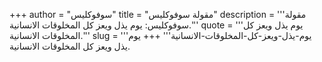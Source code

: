 +++
author = "سوفوكليس"
title = "مقولة سوفوكليس"
description = '''مقولة سوفوكليس: يوم يذل ويعز كل المخلوقات الانسانية.'''
quote = '''يوم يذل ويعز كل المخلوقات الانسانية.'''
slug = '''يوم-يذل-ويعز-كل-المخلوقات-الانسانية'''
+++
يوم يذل ويعز كل المخلوقات الانسانية.
